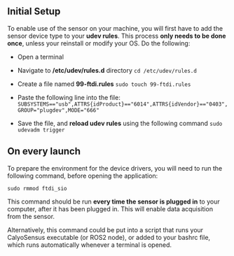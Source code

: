 ## Initial Setup

To enable use of the sensor on your machine, you will first have to add the sensor device type to your **udev rules**. This process **only needs to be done once**, unless your reinstall or modify your OS. Do the following:

-  Open a terminal 

-  Navigate to **/etc/udev/rules.d** directory
	`cd /etc/udev/rules.d`
	
-  Create a file named **99-ftdi.rules**
	`sudo touch 99-ftdi.rules`
	
- Paste the following line into the file:
	`SUBSYSTEMS=="usb",ATTRS{idProduct}=="6014",ATTRS{idVendor}=="0403",GROUP="plugdev",MODE="666"
`
- Save the file, and **reload udev rules** using the following command
	```sudo udevadm trigger```

## On every launch

To prepare the environment for the device drivers, you will need to run the following command, before opening the application:

```
sudo rmmod ftdi_sio
```

This command should be run **every time the sensor is plugged in** to your computer, after it has been plugged in. This will enable data acquisition from the sensor.

Alternatively, this command could be put into a script that runs your CalyoSensus executable (or ROS2 node), or added to your bashrc file, which runs automatically whenever a terminal is opened.